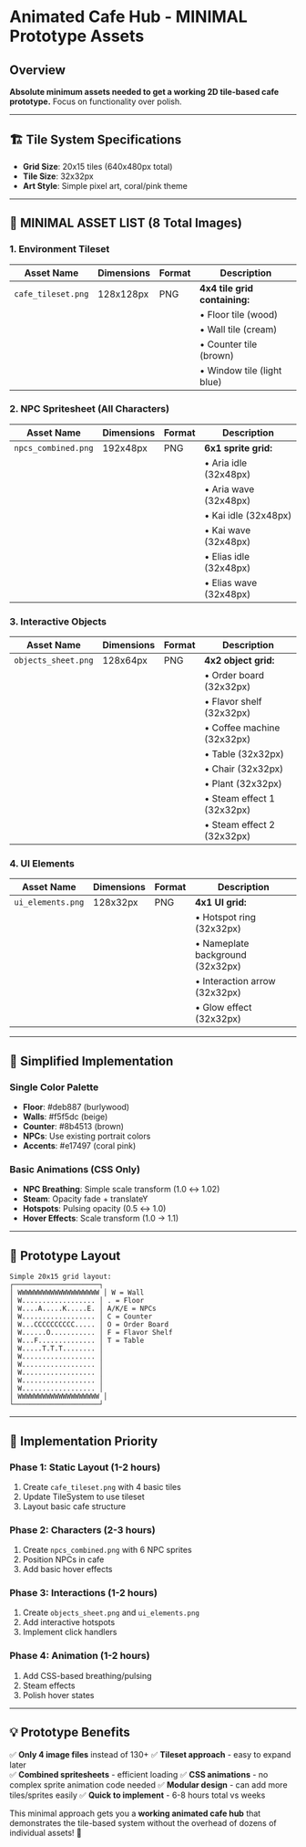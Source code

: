 # Animated Cafe Hub - MINIMAL Prototype Assets

## Overview
**Absolute minimum assets needed to get a working 2D tile-based cafe prototype.** Focus on functionality over polish.

---

## 🏗️ **Tile System Specifications**
- **Grid Size**: 20x15 tiles (640x480px total)
- **Tile Size**: 32x32px
- **Art Style**: Simple pixel art, coral/pink theme

---

## 🎯 **MINIMAL ASSET LIST (8 Total Images)**

### 1. Environment Tileset
| Asset Name | Dimensions | Format | Description |
|------------|------------|--------|-------------|
| `cafe_tileset.png` | 128x128px | PNG | **4x4 tile grid containing:** |
| | | | • Floor tile (wood) |
| | | | • Wall tile (cream) |
| | | | • Counter tile (brown) |
| | | | • Window tile (light blue) |

### 2. NPC Spritesheet (All Characters)
| Asset Name | Dimensions | Format | Description |
|------------|------------|--------|-------------|
| `npcs_combined.png` | 192x48px | PNG | **6x1 sprite grid:** |
| | | | • Aria idle (32x48px) |
| | | | • Aria wave (32x48px) |
| | | | • Kai idle (32x48px) |
| | | | • Kai wave (32x48px) |
| | | | • Elias idle (32x48px) |
| | | | • Elias wave (32x48px) |

### 3. Interactive Objects
| Asset Name | Dimensions | Format | Description |
|------------|------------|--------|-------------|
| `objects_sheet.png` | 128x64px | PNG | **4x2 object grid:** |
| | | | • Order board (32x32px) |
| | | | • Flavor shelf (32x32px) |
| | | | • Coffee machine (32x32px) |
| | | | • Table (32x32px) |
| | | | • Chair (32x32px) |
| | | | • Plant (32x32px) |
| | | | • Steam effect 1 (32x32px) |
| | | | • Steam effect 2 (32x32px) |

### 4. UI Elements
| Asset Name | Dimensions | Format | Description |
|------------|------------|--------|-------------|
| `ui_elements.png` | 128x32px | PNG | **4x1 UI grid:** |
| | | | • Hotspot ring (32x32px) |
| | | | • Nameplate background (32x32px) |
| | | | • Interaction arrow (32x32px) |
| | | | • Glow effect (32x32px) |

---

## 🎨 **Simplified Implementation**

### Single Color Palette
- **Floor**: #deb887 (burlywood)
- **Walls**: #f5f5dc (beige)  
- **Counter**: #8b4513 (brown)
- **NPCs**: Use existing portrait colors
- **Accents**: #e17497 (coral pink)

### Basic Animations (CSS Only)
- **NPC Breathing**: Simple scale transform (1.0 ↔ 1.02)
- **Steam**: Opacity fade + translateY
- **Hotspots**: Pulsing opacity (0.5 ↔ 1.0)
- **Hover Effects**: Scale transform (1.0 → 1.1)

---

## 📐 **Prototype Layout**

```
Simple 20x15 grid layout:
┌─────────────────────┐
│ WWWWWWWWWWWWWWWWWWWW │ W = Wall
│ W.................. │ . = Floor  
│ W....A.....K.....E. │ A/K/E = NPCs
│ W.................. │ C = Counter
│ W...CCCCCCCCCC..... │ O = Order Board
│ W......O........... │ F = Flavor Shelf
│ W...F.............. │ T = Table
│ W.....T.T.T........ │ 
│ W.................. │
│ W.................. │
│ W.................. │
│ W.................. │
│ W.................. │
│ WWWWWWWWWWWWWWWWWWWW │
└─────────────────────┘
```

---

## 🚀 **Implementation Priority**

### Phase 1: Static Layout (1-2 hours)
1. Create `cafe_tileset.png` with 4 basic tiles
2. Update TileSystem to use tileset
3. Layout basic cafe structure

### Phase 2: Characters (2-3 hours)  
1. Create `npcs_combined.png` with 6 NPC sprites
2. Position NPCs in cafe
3. Add basic hover effects

### Phase 3: Interactions (1-2 hours)
1. Create `objects_sheet.png` and `ui_elements.png`
2. Add interactive hotspots
3. Implement click handlers

### Phase 4: Animation (1-2 hours)
1. Add CSS-based breathing/pulsing
2. Steam effects
3. Polish hover states

---

## 💡 **Prototype Benefits**

✅ **Only 4 image files** instead of 130+
✅ **Tileset approach** - easy to expand later  
✅ **Combined spritesheets** - efficient loading
✅ **CSS animations** - no complex sprite animation code needed
✅ **Modular design** - can add more tiles/sprites easily
✅ **Quick to implement** - 6-8 hours total vs weeks

This minimal approach gets you a **working animated cafe hub** that demonstrates the tile-based system without the overhead of dozens of individual assets! 🎯
